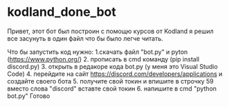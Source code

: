 # kodland_done_bot

Привет, этот бот был построин с помощю курсов от Kodland я решил все засунуть в один файл что бы было легче читать.

Что бы запустить код нужно:
1.скачать файл "bot.py" и pyton (https://www.python.org/)
2. прописать в cmd команду (pip install discord.py)
3. открыть в редакоре кода bot.py (у меня это Visual Studio Code)
4. перейдите на сайт https://discord.com/developers/applications и создайте своего бота
5. получите свой токин и впишите в строчку 59 вместо слова "discord" вставте свой токин
6. напишите в cmd "python bot.py"
Готово

